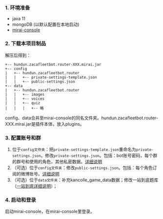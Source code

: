 ### 1. 环境准备

- java 11
- mongoDB (以默认配置在本地启动)
- [mirai-console](https://github.com/mamoe/mirai/blob/dev/docs/UserManual.md)

### 2. 下载本项目制品

解压后得到：
```
+-- hundun.zacafleetbot.router-XXX.mirai.jar
+-- config
|   +-- hundun.zacafleetbot.router
|   |   +-- private-settings-template.json
|   |   +-- public-settings.json
+-- data
|   +-- hundun.zacafleetbot.router
|   |   +-- images
|   |   +-- voices
|   |   +-- quiz
|   |   |   +-- 略
```

config、data合并至mirai-console的同名文件夹。hundun.zacafleetbot.router-XXX.mirai.jar是插件本体，放入plugins。

### 3. 配置账号和群

1. 位于`config文件夹`：把`private-settings-template.json`重命名为`private-settings.json`。修改`private-settings.json`。包括：bot账号密码，每个群的群号和使用的角色，其他私密数据。[详细说明](settings详细说明.md)
2. （可选）位于`config文件夹`：修改`public-settings.json`。包括：每个角色订阅的微博账号。[详细说明](settings详细说明.md)
3. （可选）位于`data文件夹`：补充kancolle_game_data数据；修改一站到底题库（[一站到底详细说明](一站到底详细说明.md)）；

### 4. 启动和登录

启动mirai-console，在mirai-console里登录。